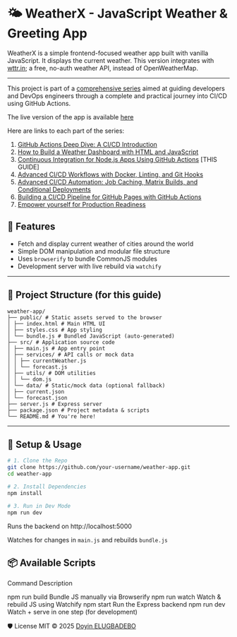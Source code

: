 # 🌤️ WeatherX - JavaScript Weather & Greeting App

WeatherX is a simple frontend-focused weather app built with vanilla JavaScript. It displays the current weather. This version integrates with [wttr.in](https://wttr.in); a free, no-auth weather API, instead of OpenWeatherMap.

---

This project is part of a [comprehensive series](url) aimed at guiding developers and DevOps engineers through a complete and practical journey into CI/CD using GitHub Actions.

The live version of the app is available [here](https://doyinhubx.github.io/weather-runner/)

Here are links to each part of the series:

1. [GitHub Actions Deep Dive: A CI/CD Introduction](url)
2. [How to Build a Weather Dashboard with HTML and JavaScript](url)
3. [Continuous Integration for Node.js Apps Using GitHub Actions](url) [THIS GUIDE]
4. [Advanced CI/CD Workflows with Docker, Linting, and Git Hooks](url)
5. [Advanced CI/CD Automation: Job Caching, Matrix Builds, and Conditional Deployments](url)
6. [Building a CI/CD Pipeline for GitHub Pages with GitHub Actions](url)
7. [Empower yourself for Production Readiness](url)


## 🚀 Features

- Fetch and display current weather of cities around the world
- Simple DOM manipulation and modular file structure
- Uses `browserify` to bundle CommonJS modules
- Development server with live rebuild via `watchify`

---

## 📁 Project Structure (for this guide)

```
weather-app/
├── public/ # Static assets served to the browser
│ ├── index.html # Main HTML UI
│ ├── styles.css # App styling
│ └── bundle.js # Bundled JavaScript (auto-generated)
├── src/ # Application source code
│ ├── main.js # App entry point
│ ├── services/ # API calls or mock data
│ │ ├── currentWeather.js
│ │ └── forecast.js
│ ├── utils/ # DOM utilities
│ │ └── dom.js
│ └── data/ # Static/mock data (optional fallback)
│ ├── current.json
│ └── forecast.json
├── server.js # Express server
├── package.json # Project metadata & scripts
└── README.md # You're here!
```


---

## 🔧 Setup & Usage

```bash
# 1. Clone the Repo
git clone https://github.com/your-username/weather-app.git
cd weather-app

# 2. Install Dependencies
npm install

# 3. Run in Dev Mode
npm run dev
```
Runs the backend on http://localhost:5000

Watches for changes in `main.js` and rebuilds `bundle.js`

## 📦 Available Scripts

Command	Description

npm run build	Bundle JS manually via Browserify
npm run watch	Watch & rebuild JS using Watchify
npm start	Run the Express backend
npm run dev	Watch + serve in one step (for development)


🛡️ License
MIT © 2025 [Doyin ELUGBADEBO](url)